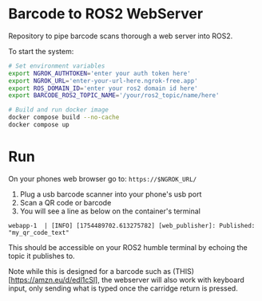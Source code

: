 # Barcode to ROS2 WebServer
Repository to pipe barcode scans thorough a web server into ROS2.

To start the system:

```sh
# Set environment variables
export NGROK_AUTHTOKEN='enter your auth token here'
export NGROK_URL='enter-your-url-here.ngrok-free.app'
export ROS_DOMAIN_ID='enter your ros2 domain id here'
export BARCODE_ROS2_TOPIC_NAME='/your/ros2_topic/name/here'
```

```sh
# Build and run docker image
docker compose build --no-cache
docker compose up
```


# Run
On your phones web browser go to:
`https://$NGROK_URL/`

1. Plug a usb barcode scanner into your phone's usb port
2. Scan a QR code or barcode
3. You will see a line as below on the container's terminal

```
webapp-1  | [INFO] [1754489702.613275782] [web_publisher]: Published: "my_qr_code_text"
```

This should be accessible on your ROS2 humble terminal by echoing the topic it publishes to.

Note while this is designed for a barcode such as (THIS)[https://amzn.eu/d/edl1cSl], the webserver will also work with keyboard input, only sending what is typed once the carridge return is pressed.
